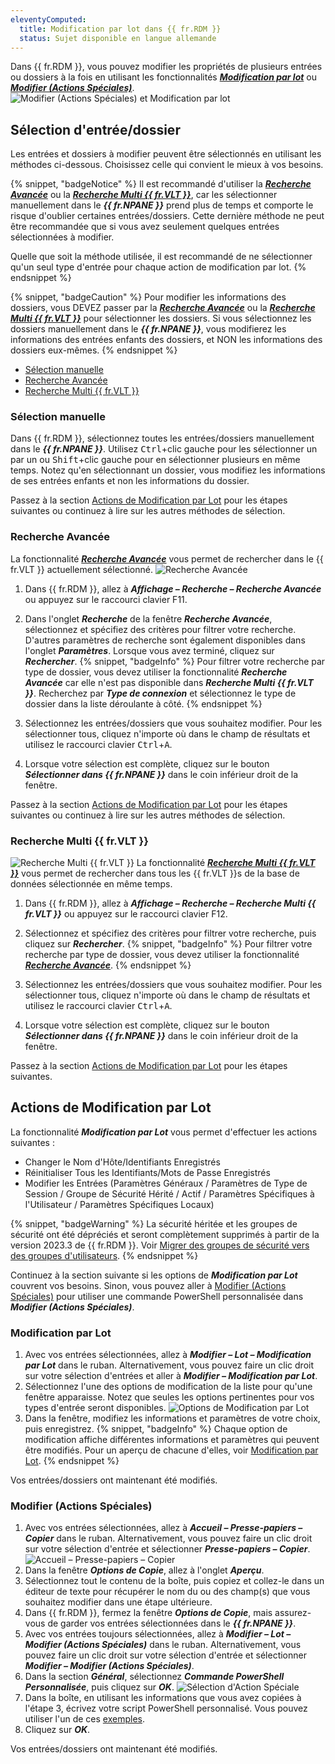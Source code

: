 ```yaml
---
eleventyComputed:
  title: Modification par lot dans {{ fr.RDM }}
  status: Sujet disponible en langue allemande
---
```

Dans {{ fr.RDM }}, vous pouvez modifier les propriétés de plusieurs entrées ou dossiers à la fois en utilisant les fonctionnalités [***Modification par lot***](/rdm/windows/commands/edit/batch/batch-edit/) ou [***Modifier (Actions Spéciales)***](/rdm/commands/edit/batch/edit-special-actions/).
![Modifier (Actions Spéciales) et Modification par lot](https://cdnweb.devolutions.net/docs/docs_en_kb_KB2104.png)

## Sélection d'entrée/dossier
Les entrées et dossiers à modifier peuvent être sélectionnés en utilisant les méthodes ci-dessous. Choisissez celle qui convient le mieux à vos besoins.

{% snippet, "badgeNotice" %}
Il est recommandé d'utiliser la ***[Recherche Avancée](#advanced)*** ou la ***[Recherche Multi {{ fr.VLT }}](#multi)***, car les sélectionner manuellement dans le ***{{ fr.NPANE }}*** prend plus de temps et comporte le risque d'oublier certaines entrées/dossiers. Cette dernière méthode ne peut être recommandée que si vous avez seulement quelques entrées sélectionnées à modifier.

Quelle que soit la méthode utilisée, il est recommandé de ne sélectionner qu'un seul type d'entrée pour chaque action de modification par lot.
{% endsnippet %}

{% snippet, "badgeCaution" %}
Pour modifier les informations des dossiers, vous DEVEZ passer par la ***[Recherche Avancée](#advanced)*** ou la ***[Recherche Multi {{ fr.VLT }}](#multi)*** pour sélectionner les dossiers. Si vous sélectionnez les dossiers manuellement dans le ***{{ fr.NPANE }}***, vous modifierez les informations des entrées enfants des dossiers, et NON les informations des dossiers eux-mêmes.
{% endsnippet %}

* [Sélection manuelle](#manual)
* [Recherche Avancée](#advanced)
* [Recherche Multi {{ fr.VLT }}](#multi)

### Sélection manuelle
Dans {{ fr.RDM }}, sélectionnez toutes les entrées/dossiers manuellement dans le ***{{ fr.NPANE }}***. Utilisez <kbd>Ctrl</kbd>+clic gauche pour les sélectionner un par un ou <kbd>Shift</kbd>+clic gauche pour en sélectionner plusieurs en même temps. Notez qu'en sélectionnant un dossier, vous modifiez les informations de ses entrées enfants et non les informations du dossier.

Passez à la section [Actions de Modification par Lot](#edit) pour les étapes suivantes ou continuez à lire sur les autres méthodes de sélection.

### Recherche Avancée
La fonctionnalité ***[Recherche Avancée](/rdm/windows/commands/view/panels/search/advanced/)*** vous permet de rechercher dans le {{ fr.VLT }} actuellement sélectionné.
![Recherche Avancée](https://cdnweb.devolutions.net/docs/docs_en_kb_KB2108.png)
1. Dans {{ fr.RDM }}, allez à ***Affichage – Recherche – Recherche Avancée*** ou appuyez sur le raccourci clavier F11.
1. Dans l'onglet ***Recherche*** de la fenêtre ***Recherche Avancée***, sélectionnez et spécifiez des critères pour filtrer votre recherche. D'autres paramètres de recherche sont également disponibles dans l'onglet ***Paramètres***. Lorsque vous avez terminé, cliquez sur ***Rechercher***.
{% snippet, "badgeInfo" %}
Pour filtrer votre recherche par type de dossier, vous devez utiliser la fonctionnalité ***Recherche Avancée*** car elle n'est pas disponible dans ***Recherche Multi {{ fr.VLT }}***. Recherchez par ***Type de connexion*** et sélectionnez le type de dossier dans la liste déroulante à côté.
{% endsnippet %}

3. Sélectionnez les entrées/dossiers que vous souhaitez modifier. Pour les sélectionner tous, cliquez n'importe où dans le champ de résultats et utilisez le raccourci clavier <kbd>Ctrl</kbd>+<kbd>A</kbd>.
1. Lorsque votre sélection est complète, cliquez sur le bouton ***Sélectionner dans {{ fr.NPANE }}*** dans le coin inférieur droit de la fenêtre.

Passez à la section [Actions de Modification par Lot](#edit) pour les étapes suivantes ou continuez à lire sur les autres méthodes de sélection.

### Recherche Multi {{ fr.VLT }}
![Recherche Multi {{ fr.VLT }}](https://cdnweb.devolutions.net/docs/docs_en_kb_KB2109.png)
La fonctionnalité [***Recherche Multi {{ fr.VLT }}***](/rdm/windows/commands/view/panels/search/multi-vault/) vous permet de rechercher dans tous les {{ fr.VLT }}s de la base de données sélectionnée en même temps.

1. Dans {{ fr.RDM }}, allez à ***Affichage – Recherche – Recherche Multi {{ fr.VLT }}*** ou appuyez sur le raccourci clavier F12.
1. Sélectionnez et spécifiez des critères pour filtrer votre recherche, puis cliquez sur ***Rechercher***.
{% snippet, "badgeInfo" %}
Pour filtrer votre recherche par type de dossier, vous devez utiliser la fonctionnalité ***[Recherche Avancée](#advanced)***.
{% endsnippet %}

3. Sélectionnez les entrées/dossiers que vous souhaitez modifier. Pour les sélectionner tous, cliquez n'importe où dans le champ de résultats et utilisez le raccourci clavier <kbd>Ctrl</kbd>+<kbd>A</kbd>.
1. Lorsque votre sélection est complète, cliquez sur le bouton ***Sélectionner dans {{ fr.NPANE }}*** dans le coin inférieur droit de la fenêtre.

Passez à la section [Actions de Modification par Lot](#edit) pour les étapes suivantes.

## Actions de Modification par Lot
La fonctionnalité ***Modification par Lot*** vous permet d'effectuer les actions suivantes :

* Changer le Nom d'Hôte/Identifiants Enregistrés
* Réinitialiser Tous les Identifiants/Mots de Passe Enregistrés
* Modifier les Entrées (Paramètres Généraux / Paramètres de Type de Session / Groupe de Sécurité Hérité / Actif / Paramètres Spécifiques à l'Utilisateur / Paramètres Spécifiques Locaux)

{% snippet, "badgeWarning" %}
La sécurité héritée et les groupes de sécurité ont été dépréciés et seront complètement supprimés à partir de la version 2023.3 de {{ fr.RDM }}. Voir [Migrer des groupes de sécurité vers des groupes d'utilisateurs](/rdm/mac/kb/rdm-windows/how-to-articles/migration-security-groups-user-groups/).
{% endsnippet %}

Continuez à la section suivante si les options de ***Modification par Lot*** couvrent vos besoins. Sinon, vous pouvez aller à [Modifier (Actions Spéciales)](#editspecialactions) pour utiliser une commande PowerShell personnalisée dans ***Modifier (Actions Spéciales)***.

### Modification par Lot
1. Avec vos entrées sélectionnées, allez à ***Modifier – Lot – Modification par Lot*** dans le ruban. Alternativement, vous pouvez faire un clic droit sur votre sélection d'entrées et aller à ***Modifier – Modification par Lot***.
1. Sélectionnez l'une des options de modification de la liste pour qu'une fenêtre apparaisse. Notez que seules les options pertinentes pour vos types d'entrée seront disponibles.
![Options de Modification par Lot](https://cdnweb.devolutions.net/docs/docs_en_kb_KB2103.png)
1. Dans la fenêtre, modifiez les informations et paramètres de votre choix, puis enregistrez.
{% snippet, "badgeInfo" %}
Chaque option de modification affiche différentes informations et paramètres qui peuvent être modifiés. Pour un aperçu de chacune d'elles, voir [Modification par Lot](/rdm/windows/commands/edit/batch/batch-edit/).
{% endsnippet %}

Vos entrées/dossiers ont maintenant été modifiés.

### Modifier (Actions Spéciales)
1. Avec vos entrées sélectionnées, allez à ***Accueil – Presse-papiers – Copier*** dans le ruban. Alternativement, vous pouvez faire un clic droit sur votre sélection d'entrée et sélectionner ***Presse-papiers – Copier***.
![Accueil – Presse-papiers – Copier](https://cdnweb.devolutions.net/docs/docs_en_kb_KB2105.png)
1. Dans la fenêtre ***Options de Copie***, allez à l'onglet ***Aperçu***.
1. Sélectionnez tout le contenu de la boîte, puis copiez et collez-le dans un éditeur de texte pour récupérer le nom du ou des champ(s) que vous souhaitez modifier dans une étape ultérieure.
1. Dans {{ fr.RDM }}, fermez la fenêtre ***Options de Copie***, mais assurez-vous de garder vos entrées sélectionnées dans le ***{{ fr.NPANE }}***.
1. Avec vos entrées toujours sélectionnées, allez à ***Modifier – Lot – Modifier (Actions Spéciales)*** dans le ruban. Alternativement, vous pouvez faire un clic droit sur votre sélection d'entrée et sélectionner ***Modifier – Modifier (Actions Spéciales)***.
1. Dans la section ***Général***, sélectionnez ***Commande PowerShell Personnalisée***, puis cliquez sur ***OK***.
![Sélection d'Action Spéciale](https://cdnweb.devolutions.net/docs/docs_en_kb_KB2106.png)
1. Dans la boîte, en utilisant les informations que vous avez copiées à l'étape 3, écrivez votre script PowerShell personnalisé. Vous pouvez utiliser l'un de ces [exemples](/powershell/rdm-powershell/powershell-scripting/custom-powershell-commands/batch-actions-samples/).
1. Cliquez sur ***OK***.

Vos entrées/dossiers ont maintenant été modifiés.